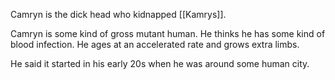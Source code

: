 Camryn is the dick head who kidnapped [[Kamrys]].

Camryn is some kind of gross mutant human. He thinks he has some kind of blood infection. He ages at an accelerated rate and grows extra limbs.

He said it started in his early 20s when he was around some human city.